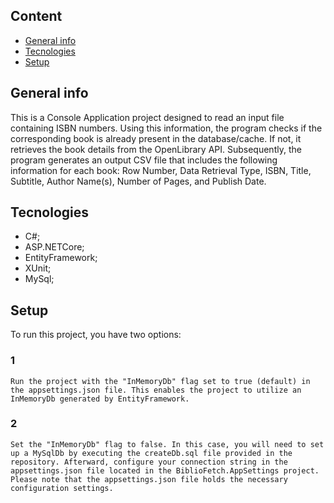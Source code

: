 ## Content
* [General info](#general-info)
* [Tecnologies](#tecnologies)
* [Setup](#setup)

## General info
 This is a Console Application project designed to read an input file containing ISBN numbers. Using this information, the program checks if the corresponding book is already present in the database/cache. If not, it retrieves the book details from the OpenLibrary API. Subsequently, the program generates an output CSV file that includes the following information for each book: Row Number, Data Retrieval Type, ISBN, Title, Subtitle, Author Name(s), Number of Pages, and Publish Date.

## Tecnologies
* C#;
* ASP.NETCore;
* EntityFramework;
* XUnit;
* MySql;

## Setup
To run this project, you have two options:
  ### 1
    Run the project with the "InMemoryDb" flag set to true (default) in the appsettings.json file. This enables the project to utilize an InMemoryDb generated by EntityFramework.
  ### 2
    Set the "InMemoryDb" flag to false. In this case, you will need to set up a MySqlDb by executing the createDb.sql file provided in the repository. Afterward, configure your connection string in the appsettings.json file located in the BiblioFetch.AppSettings project.
    Please note that the appsettings.json file holds the necessary configuration settings.
  
